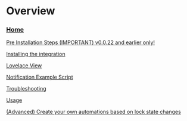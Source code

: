 # Overview
### [Home](Home)

 [Pre Installation Steps (IMPORTANT) v0.0.22 and earlier only!](Pre-Installation-Steps-(IMPORTANT)---v0.0.22-and-earlier-only!)

<!---
 [Installation](https://github.com/FutureTense/keymaster/wiki/Install-the-integration)
--->
 [Installing the integration](Install-the-integration)

 [Lovelace View](Lovelace-View)

 [Notification Example Script](Notification-Example-Script)

 [Troubleshooting](Troubleshooting)

 [Usage](Usage)

 [(Advanced) Create your own automations based on lock state changes]((Advanced)-Create-your-own-automations-based-on-lock-state-changes)